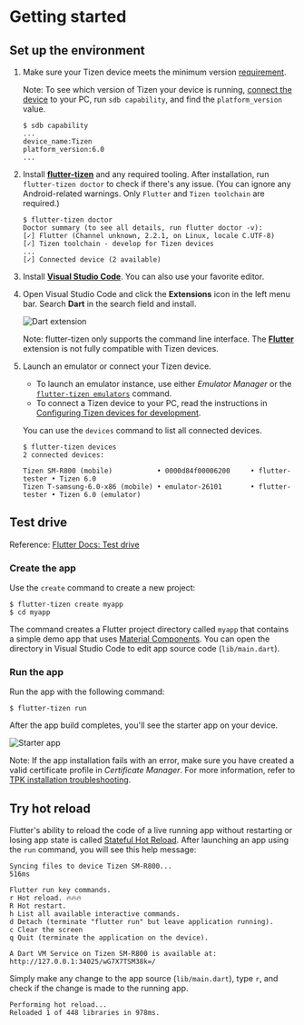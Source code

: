 # Getting started

## Set up the environment

1. Make sure your Tizen device meets the minimum version [requirement](../README.md#supported-devices).

   Note: To see which version of Tizen your device is running, [connect the device](configure-device.md) to your PC, run `sdb capability`, and find the `platform_version` value.

   ```
   $ sdb capability
   ...
   device_name:Tizen
   platform_version:6.0
   ...
   ```

1. Install [**flutter-tizen**](../README.md#installation) and any required tooling. After installation, run `flutter-tizen doctor` to check if there's any issue. (You can ignore any Android-related warnings. Only `Flutter` and `Tizen toolchain` are required.)

   ```
   $ flutter-tizen doctor
   Doctor summary (to see all details, run flutter doctor -v):
   [✓] Flutter (Channel unknown, 2.2.1, on Linux, locale C.UTF-8)
   [✓] Tizen toolchain - develop for Tizen devices
   ...
   [✓] Connected device (2 available)
   ```

1. Install [**Visual Studio Code**](https://code.visualstudio.com/Download). You can also use your favorite editor.

1. Open Visual Studio Code and click the **Extensions** icon in the left menu bar. Search **Dart** in the search field and install.

   ![Dart extension](images/vs-code-dart.png)

   Note: flutter-tizen only supports the command line interface. The [**Flutter**](https://marketplace.visualstudio.com/items?itemName=Dart-Code.flutter) extension is not fully compatible with Tizen devices.

1. Launch an emulator or connect your Tizen device.

   - To launch an emulator instance, use either _Emulator Manager_ or the [`flutter-tizen emulators`](commands.md#emulators) command.
   - To connect a Tizen device to your PC, read the instructions in [Configuring Tizen devices for development](configure-device.md).

   You can use the `devices` command to list all connected devices.

   ```
   $ flutter-tizen devices
   2 connected devices:

   Tizen SM-R800 (mobile)           • 0000d84f00006200     • flutter-tester • Tizen 6.0
   Tizen T-samsung-6.0-x86 (mobile) • emulator-26101       • flutter-tester • Tizen 6.0 (emulator)
   ```

## Test drive

Reference: [Flutter Docs: Test drive](https://flutter.dev/docs/get-started/test-drive?tab=terminal)

### Create the app

Use the `create` command to create a new project:

```
$ flutter-tizen create myapp
$ cd myapp
```

The command creates a Flutter project directory called `myapp` that contains a simple demo app that uses [Material Components](https://material.io/guidelines). You can open the directory in Visual Studio Code to edit app source code (`lib/main.dart`).

### Run the app

Run the app with the following command:

```
$ flutter-tizen run
```

After the app build completes, you'll see the starter app on your device.

![Starter app](images/starter-app.png)

Note: If the app installation fails with an error, make sure you have created a valid certificate profile in _Certificate Manager_. For more information, refer to [TPK installation troubleshooting](https://github.com/flutter-tizen/flutter-tizen/wiki/TPK-installation-troubleshooting).

## Try hot reload

Flutter's ability to reload the code of a live running app without restarting or losing app state is called [Stateful Hot Reload](https://flutter.dev/docs/development/tools/hot-reload). After launching an app using the `run` command, you will see this help message:

```
Syncing files to device Tizen SM-R800...                           516ms

Flutter run key commands.
r Hot reload. 🔥🔥🔥
R Hot restart.
h List all available interactive commands.
d Detach (terminate "flutter run" but leave application running).
c Clear the screen
q Quit (terminate the application on the device).

A Dart VM Service on Tizen SM-R800 is available at: http://127.0.0.1:34025/wG7X7TSM38k=/
```

Simply make any change to the app source (`lib/main.dart`), type `r`, and check if the change is made to the running app.

```
Performing hot reload...
Reloaded 1 of 448 libraries in 978ms.
```
